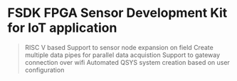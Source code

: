# FSDK FPGA Sensor Development Kit for IoT application  
  > RISC V based 
  > Support to sensor node expansion on field
  > Create multiple data pipes for parallel data acquistion
  > Support to gateway connection over wifi
  > Automated QSYS system creation based on user configuration
  
  
  
